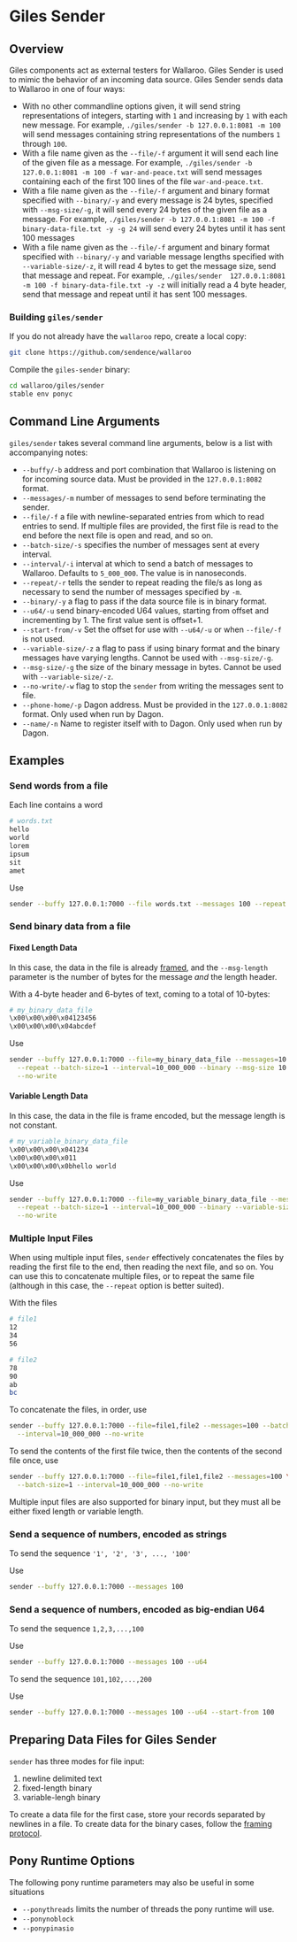 # Giles Sender

## Overview

Giles components act as external testers for Wallaroo. Giles Sender is used to mimic the behavior of an incoming data source. Giles Sender sends data to Wallaroo in one of four ways:

- With no other commandline options given, it will send string representations of integers, starting with `1` and increasing by `1` with each new message. For example, `./giles/sender -b 127.0.0.1:8081 -m 100` will send messages containing string representations of the numbers `1` through `100`.
- With a file name given as the `--file/-f` argument it will send each line of the given file as a message. For example, `./giles/sender -b 127.0.0.1:8081 -m 100 -f war-and-peace.txt` will send messages containing each of the first 100 lines of the file `war-and-peace.txt`.
- With a file name given as the `--file/-f` argument and binary format specified with `--binary/-y` and every message is 24 bytes, specified with `--msg-size/-g`, it will send every 24 bytes of the given file as a message. For example, `./giles/sender -b 127.0.0.1:8081 -m 100 -f binary-data-file.txt -y -g 24` will send every 24 bytes until it has sent 100 messages
- With a file name given as the `--file/-f` argument and binary format specified with `--binary/-y` and variable message lengths specified with `--variable-size/-z`, it will read 4 bytes to get the message size, send that message and repeat. For example, `./giles/sender  127.0.0.1:8081 -m 100 -f binary-data-file.txt -y -z` will initially read a 4 byte header, send that message and repeat until it has sent 100 messages.

### Building `giles/sender`

If you do not already have the `wallaroo` repo, create a local copy:

```bash
git clone https://github.com/sendence/wallaroo
```

Compile the `giles-sender` binary:

```bash
cd wallaroo/giles/sender
stable env ponyc
```

## Command Line Arguments

`giles/sender` takes several command line arguments, below is a list with accompanying notes:

* `--buffy/-b` address and port combination that Wallaroo is listening on for incoming source data. Must be provided in the `127.0.0.1:8082` format.
* `--messages/-m` number of messages to send before terminating the sender.
* `--file/-f` a file with newline-separated entries from which to read entries to send. If multiple files are provided, the first file is read to the end before the next file is open and read, and so on.
* `--batch-size/-s` specifies the number of messages sent at every interval.
* `--interval/-i` interval at which to send a batch of messages to Wallaroo. Defaults to `5_000_000`. The value is in nanoseconds.
* `--repeat/-r` tells the sender to repeat reading the file/s as long as necessary to send the number of messages specified by `-m`.
* `--binary/-y` a flag to pass if the data source file is in binary format.
* `--u64/-u` send binary-encoded U64 values, starting from offset and incrementing by 1. The first value sent is offset+1.
* `--start-from/-v` Set the offset for use with `--u64/-u` or when `--file/-f` is not used.
* `--variable-size/-z` a flag to pass if using binary format and the binary messages have varying lengths. Cannot be used with `--msg-size/-g`.
* `--msg-size/-g` the size of the binary message in bytes. Cannot be used with `--variable-size/-z`.
* `--no-write/-w` flag to stop the `sender` from writing the messages sent to file.
* `--phone-home/-p` Dagon address. Must be provided in the `127.0.0.1:8082` format. Only used when run by Dagon.
* `--name/-n` Name to register itself with to Dagon. Only used when run by Dagon.

## Examples

### Send words from a file

Each line contains a word

```bash
# words.txt
hello
world
lorem
ipsum
sit
amet
```

Use

```bash
sender --buffy 127.0.0.1:7000 --file words.txt --messages 100 --repeat
```

### Send binary data from a file

#### Fixed Length Data

In this case, the data in the file is already [framed](/book/appendix/writing-your-own-feed.md#source-message-framing-protocol), and the `--msg-length` parameter is the number of bytes for the message _and_ the length header.

With a 4-byte header and 6-bytes of text, coming to a total of 10-bytes:

```bash
# my_binary_data_file
\x00\x00\x00\x04123456
\x00\x00\x00\x04abcdef
```

Use

```bash
sender --buffy 127.0.0.1:7000 --file=my_binary_data_file --messages=10 \
  --repeat --batch-size=1 --interval=10_000_000 --binary --msg-size 10 \
  --no-write
```

#### Variable Length Data

In this case, the data in the file is frame encoded, but the message length is not constant.

```bash
# my_variable_binary_data_file
\x00\x00\x00\x041234
\x00\x00\x00\x011
\x00\x00\x00\x0bhello world
```

Use

```bash
sender --buffy 127.0.0.1:7000 --file=my_variable_binary_data_file --messages=10 \
  --repeat --batch-size=1 --interval=10_000_000 --binary --variable-size \
  --no-write
```

### Multiple Input Files

When using multiple input files, `sender` effectively concatenates the files by reading the first file to the end, then reading the next file, and so on.
You can use this to concatenate multiple files, or to repeat the same file (although in this case, the `--repeat` option is better suited).

With the files

```bash
# file1
12
34
56

# file2
78
90
ab
bc
```

To concatenate the files, in order, use

```bash
sender --buffy 127.0.0.1:7000 --file=file1,file2 --messages=100 --batch-size=1 \
  --interval=10_000_000 --no-write
```

To send the contents of the first file twice, then the contents of the second file once, use

```bash
sender --buffy 127.0.0.1:7000 --file=file1,file1,file2 --messages=100 \
  --batch-size=1 --interval=10_000_000 --no-write
```

Multiple input files are also supported for binary input, but they must all be either fixed length or variable length.

### Send a sequence of numbers, encoded as strings

To send the sequence `'1', '2', '3', ..., '100'`


Use

```bash
sender --buffy 127.0.0.1:7000 --messages 100
```

### Send a sequence of numbers, encoded as big-endian U64

To send the sequence `1,2,3,...,100`

Use

```bash
sender --buffy 127.0.0.1:7000 --messages 100 --u64
```

To send the sequence `101,102,...,200`

Use

```bash
sender --buffy 127.0.0.1:7000 --messages 100 --u64 --start-from 100
```

## Preparing Data Files for Giles Sender

`sender` has three modes for file input:

1. newline delimited text
2. fixed-length binary
3. variable-lengh binary

To create a data file for the first case, store your records separated by newlines in a file.
To create data for the binary cases, follow the [framing protocol](/book/appendix/writing-your-own-feed.md#source-message-framing-protocol).


## Pony Runtime Options

The following pony runtime parameters may also be useful in some situations

* `--ponythreads` limits the number of threads the pony runtime will use.
* `--ponynoblock`
* `--ponypinasio`
